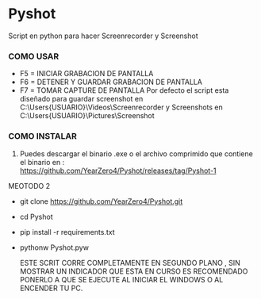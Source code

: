 # Pyshot
Script en python para hacer Screenrecorder y Screenshot
### COMO USAR ###
* F5 = INICIAR GRABACION DE PANTALLA
* F6 = DETENER Y GUARDAR GRABACION DE PANTALLA
* F7 = TOMAR CAPTURE DE PANTALLA
  Por defecto el script esta diseñado para guardar screenshot en C:\Users\{USUARIO}\Videos\Screenrecorder y Screenshots en C:\Users\{USUARIO}\Pictures\Screenshot

### COMO INSTALAR ###
1. Puedes descargar el binario .exe o el archivo comprimido que contiene el binario en :
   https://github.com/YearZero4/Pyshot/releases/tag/Pyshot-1

MEOTODO 2
- git clone https://github.com/YearZero4/Pyshot.git
- cd Pyshot
- pip install -r requirements.txt
- pythonw Pyshot.pyw

  ESTE SCRIT CORRE COMPLETAMENTE EN SEGUNDO PLANO , SIN MOSTRAR UN INDICADOR QUE ESTA EN CURSO
  ES RECOMENDADO PONERLO A QUE SE EJECUTE AL INICIAR EL WINDOWS O AL ENCENDER TU PC.



